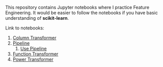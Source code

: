 This repository contains Jupyter notebooks where I practice Feature Engineering.
It would be easier to follow the notebooks if you have basic understanding of **scikit-learn**.

Link to notebooks:  

1. [Column Transformer](./04_column_transformer/ColumnTransformer.ipynb)  
2. [Pipeline](./05_pipeline/Pipeline.ipynb)  
    1. [Use Pipeline](./05_pipeline/use_pipeline.ipynb)
3. [Function Transformer](./06_function_transformer/FunctionTransformer.ipynb)  
4. [Power Transformer](./07_power_transformer/PowerTransformer.ipynb)
